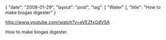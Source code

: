 {
   "date": "2008-01-29",
   "layout": "post",
   "tag": [
      "Water"
   ],
   "title": "How to make biogas digester"
}

http://www.youtube.com/watch?v=eVEZfxGdV5A  

How to make biogas digester.